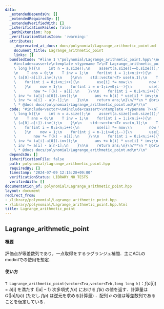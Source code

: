 ```yaml
---
data:
  _extendedDependsOn: []
  _extendedRequiredBy: []
  _extendedVerifiedWith: []
  _isVerificationFailed: false
  _pathExtension: hpp
  _verificationStatusIcon: ':warning:'
  attributes:
    _deprecated_at_docs: docs/polynomial/Lagrange_arithmetic_point.md
    document_title: Lagrange_arithmetic_point
    links: []
  bundledCode: "#line 1 \"polynomial/Lagrange_arithmetic_point.hpp\"\n#include<vector>\n\
    #include<cassert>\ntemplate <typename T>\nT Lagrange_arithmetic_point(std::vector<T>a,std::vector<T>b,long\
    \ long k){\n    int n = a.size();\n    assert(a.size()==b.size());\n    assert(n>0);\n\
    \n    T ans = 0;\n    T inv = 1;\n    for(int i = 1;i<n;i++){\n        inv *=\
    \ (a[0]-a[i]).inv();\n    }\n\n    std::vector<T> use(n,1);\n    T now = 1;\n\
    \    for(int i = 0;i<n;i++){\n        use[i] *= now;\n        now *= T(k) - a[i];\n\
    \    }\n    now = 1;\n    for(int i = n-1;i>=0;i--){\n        use[i] *= now;\n\
    \        now *= T(k) - a[i];\n    }\n\n    for(int i = 0;i<n;i++){\n        if(i>0)\
    \ inv *= (a[i]-a[0]).inv();\n        ans += b[i] * use[i] * inv;\n        if(i+1<n)\
    \ inv *= a[i] - a[n-1];\n    }\n\n    return ans;\n}\n/**\n * @brief Lagrange_arithmetic_point\n\
    \ * @docs docs/polynomial/Lagrange_arithmetic_point.md\n*/\n"
  code: "#include<vector>\n#include<cassert>\ntemplate <typename T>\nT Lagrange_arithmetic_point(std::vector<T>a,std::vector<T>b,long\
    \ long k){\n    int n = a.size();\n    assert(a.size()==b.size());\n    assert(n>0);\n\
    \n    T ans = 0;\n    T inv = 1;\n    for(int i = 1;i<n;i++){\n        inv *=\
    \ (a[0]-a[i]).inv();\n    }\n\n    std::vector<T> use(n,1);\n    T now = 1;\n\
    \    for(int i = 0;i<n;i++){\n        use[i] *= now;\n        now *= T(k) - a[i];\n\
    \    }\n    now = 1;\n    for(int i = n-1;i>=0;i--){\n        use[i] *= now;\n\
    \        now *= T(k) - a[i];\n    }\n\n    for(int i = 0;i<n;i++){\n        if(i>0)\
    \ inv *= (a[i]-a[0]).inv();\n        ans += b[i] * use[i] * inv;\n        if(i+1<n)\
    \ inv *= a[i] - a[n-1];\n    }\n\n    return ans;\n}\n/**\n * @brief Lagrange_arithmetic_point\n\
    \ * @docs docs/polynomial/Lagrange_arithmetic_point.md\n*/\n"
  dependsOn: []
  isVerificationFile: false
  path: polynomial/Lagrange_arithmetic_point.hpp
  requiredBy: []
  timestamp: '2024-07-09 12:15:28+09:00'
  verificationStatus: LIBRARY_NO_TESTS
  verifiedWith: []
documentation_of: polynomial/Lagrange_arithmetic_point.hpp
layout: document
redirect_from:
- /library/polynomial/Lagrange_arithmetic_point.hpp
- /library/polynomial/Lagrange_arithmetic_point.hpp.html
title: Lagrange_arithmetic_point
---
```

## Lagrange_arithmetic_point

#### 概要

評価点が等差数列であり，一点取得をするラグランジュ補間．主にACLのmodintでの使用を想定．

#### 使い方
`T Lagrange_arithmetic_point(vector<T>a,vector<T>b,long long k)`：$f(a[\mathrm{i}])=b[\mathrm{i}]$ を満たす $(|a|-1)$ 次多項式 $f(x)$ における $f(k)$ の値を返す．計算量は $O(|a|f(p))\ (\text{ただし }f(p)\text{ は逆元を求める計算量})$ ．配列 $a$ の値は等差数列であることを仮定している．